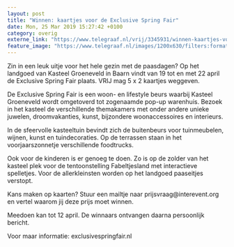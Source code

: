 ```yaml
---
layout: post
title: "Winnen: kaartjes voor de Exclusive Spring Fair"
date: Mon, 25 Mar 2019 15:27:42 +0100
category: overig
externe_link: "https://www.telegraaf.nl/vrij/3345931/winnen-kaartjes-voor-de-exclusive-spring-fair"
feature_image: "https://www.telegraaf.nl/images/1200x630/filters:format(jpeg):quality(80)/cdn-kiosk-api.telegraaf.nl/6ea32e94-4f0a-11e9-8b93-0217670beecd.jpg"
---
```


<p class="intro">Zin in een leuk uitje voor het hele gezin met de paasdagen? Op het landgoed van Kasteel Groeneveld in Baarn vindt van 19 tot en met 22 april de Exclusive Spring Fair plaats. VRIJ mag 5 x 2 kaartjes weggeven.</p> <p>De Exclusive Spring Fair is een woon- en lifestyle beurs waarbij Kasteel Groeneveld wordt omgetoverd tot zogenaamde pop-up warenhuis. Bezoek in het kasteel de verschillende themakamers met onder andere unieke juwelen, droomvakanties, kunst, bijzondere woonaccessoires en interieurs.</p><p>In de sfeervolle kasteeltuin bevindt zich de buitenbeurs voor tuinmeubelen, wijnen, kunst en tuindecoraties. Op de terrassen staan in het voorjaarszonnetje verschillende foodtrucks.</p><p>Ook voor de kinderen is er genoeg te doen. Zo is op de zolder van het kasteel plek voor de tentoonstelling Fabeltjesland met interactieve spelletjes. Voor de allerkleinsten worden op het landgoed paaseitjes verstopt.</p><p>Kans maken op kaarten? Stuur een mailtje naar prijsvraag@interevent.org en vertel waarom jij deze prijs moet winnen.</p><p>Meedoen kan tot 12 april. De winnaars ontvangen daarna persoonlijk bericht.</p><p>Voor maar informatie: exclusivespringfair.nl</p>
